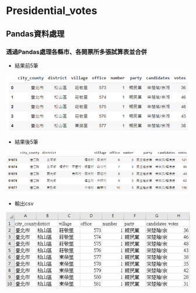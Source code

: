 # Presidential_votes
## Pandas資料處理
### 透過Pandas處理各縣市、各開票所多張試算表並合併

* 結果前5筆

![image](https://github.com/YuXiangWa/Presidential_votes/blob/main/head.PNG)

* 結果後5筆

![image](https://github.com/YuXiangWa/Presidential_votes/blob/main/tail.PNG)

* 輸出csv

![image](https://github.com/YuXiangWa/Presidential_votes/blob/main/Result.PNG)

